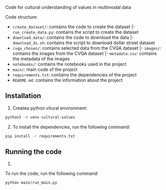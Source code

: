 Code for cultural understanding of values in multimodal data

Code structure:
- `create_dataset/`: contains the code to create the dataset
    |- `run_create_data.py`: contains the script to create the dataset
- `download_data/`: contains the code to download the data
    |- `download_ds.sh`: contains the script to download dollar street dataset
- `cvqa_chosen/`: contains selected data from the CVQA dataset
    |- `images/`: contains the images from the CVQA dataset
    |- `metadata.csv`: contains the metadata of the images
- `notebooks/`: contains the notebooks used in the project
- `main/`: main code of the project
- `requirements.txt`: contains the dependencies of the project
- `README.md`: contains the information about the project

## Installation

1. Createa  python vitural environment:
```bash
python3 -m venv cultural-values
```

2. To install the dependencies, run the following command:
```bash
pip install -r requirements.txt
```

## Running the code

1. 



To run the code, run the following command:
```bash
python main/run_main.py
```


